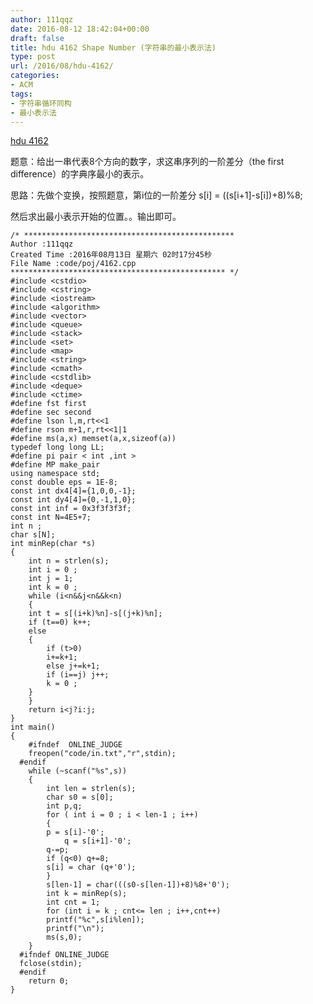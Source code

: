 ```yaml
---
author: 111qqz
date: 2016-08-12 18:42:04+00:00
draft: false
title: hdu 4162 Shape Number (字符串的最小表示法)
type: post
url: /2016/08/hdu-4162/
categories:
- ACM
tags:
- 字符串循环同构
- 最小表示法
---
```


[hdu 4162](http://acm.hdu.edu.cn/showproblem.php?pid=4162)

题意：给出一串代表8个方向的数字，求这串序列的一阶差分（the first difference）的字典序最小的表示。

思路：先做个变换，按照题意，第i位的一阶差分 s[i] = ((s[i+1]-s[i])+8)%8;

然后求出最小表示开始的位置。。输出即可。

    
    /* ***********************************************
    Author :111qqz
    Created Time :2016年08月13日 星期六 02时17分45秒
    File Name :code/poj/4162.cpp
    ************************************************ */
    #include <cstdio>
    #include <cstring>
    #include <iostream>
    #include <algorithm>
    #include <vector>
    #include <queue>
    #include <stack>
    #include <set>
    #include <map>
    #include <string>
    #include <cmath>
    #include <cstdlib>
    #include <deque>
    #include <ctime>
    #define fst first
    #define sec second
    #define lson l,m,rt<<1
    #define rson m+1,r,rt<<1|1
    #define ms(a,x) memset(a,x,sizeof(a))
    typedef long long LL;
    #define pi pair < int ,int >
    #define MP make_pair
    using namespace std;
    const double eps = 1E-8;
    const int dx4[4]={1,0,0,-1};
    const int dy4[4]={0,-1,1,0};
    const int inf = 0x3f3f3f3f;
    const int N=4E5+7;
    int n ;
    char s[N];
    int minRep(char *s)
    {
        int n = strlen(s);
        int i = 0 ;
        int j = 1;
        int k = 0 ;
        while (i<n&&j<n&&k<n)
        {
    	int t = s[(i+k)%n]-s[(j+k)%n];
    	if (t==0) k++;
    	else
    	{
    	    if (t>0)
    		i+=k+1;
    	    else j+=k+1;
    	    if (i==j) j++;
    	    k = 0 ;
    	}
        }
        return i<j?i:j;
    }
    int main()
    {
    	#ifndef  ONLINE_JUDGE 
    	freopen("code/in.txt","r",stdin);
      #endif
    	while (~scanf("%s",s))
    	{
    	    int len = strlen(s);
    	    char s0 = s[0];
    	    int p,q;
    	    for ( int i = 0 ; i < len-1 ; i++)
    	    {
    		p = s[i]-'0';
    	        q = s[i+1]-'0';
    		q-=p;
    		if (q<0) q+=8;
    		s[i] = char (q+'0');
    	    }
    	    s[len-1] = char(((s0-s[len-1])+8)%8+'0');
    	    int k = minRep(s);
    	    int cnt = 1;
    	    for (int i = k ; cnt<= len ; i++,cnt++)
    		printf("%c",s[i%len]);
    	    printf("\n");
    	    ms(s,0);
    	}
      #ifndef ONLINE_JUDGE  
      fclose(stdin);
      #endif
        return 0;
    }
    



